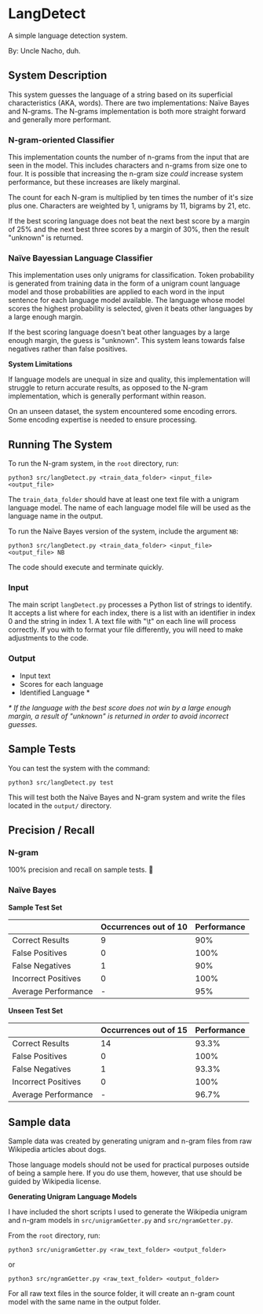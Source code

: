 # LangDetect

A simple language detection system.

By: Uncle Nacho, duh.

## System Description

This system guesses the language of a string based on its superficial characteristics (AKA, words). There are two implementations: Naïve Bayes and N-grams. The N-grams implementation is both more straight forward and generally more performant.

### N-gram-oriented Classifier

This implementation counts the number of n-grams from the input that are seen in the model. This includes characters and n-grams from size one to four. It is possible that increasing the n-gram size _could_ increase system performance, but these increases are likely marginal. 

The count for each N-gram is multiplied by ten times the number of it's size plus one. Characters are weighted by 1, unigrams by 11, bigrams by 21, etc.

If the best scoring language does not beat the next best score by a margin of 25% and the next best three scores by a margin of 30%, then the result "unknown" is returned.

### Naïve Bayessian Language Classifier

This implementation uses only unigrams for classification. Token probability is generated from training data in the form of a unigram count language model and those probabilities are applied to each word in the input sentence for each language model available. The language whose model scores the highest probability is selected, given it beats other languages by a large enough margin.

If the best scoring language doesn't beat other languages by a large enough margin, the guess is "unknown". This system leans towards false negatives rather than false positives. 

**System Limitations**

If language models are unequal in size and quality, this implementation will struggle to return accurate results, as opposed to the N-gram implementation, which is generally performant within reason.

On an unseen dataset, the system encountered some encoding errors. Some encoding expertise is needed to ensure processing.

## Running The System

To run the N-gram system, in the `root` directory, run:

`python3 src/langDetect.py <train_data_folder> <input_file> <output_file>`

The `train_data_folder` should have at least one text file with a unigram language model. The name of each language model file will be used as the language name in the output.

To run the Naïve Bayes version of the system, include the argument `NB`:

`python3 src/langDetect.py <train_data_folder> <input_file> <output_file> NB`

The code should execute and terminate quickly.

### Input

The main script `langDetect.py` processes a Python list of strings to identify. It accepts a list where for each index, there is a list with an identifier in index 0 and the string in index 1. A text file with "<identifier>\t<string>" on each line will process correctly. If you with to format your file differently, you will need to make adjustments to the code.

### Output

- Input text
- Scores for each language
- Identified Language *

_\* If the language with the best score does not win by a large enough margin, a result of "unknown" is returned in order to avoid incorrect guesses._

## Sample Tests

You can test the system with the command:

`python3 src/langDetect.py test`

This will test both the Naïve Bayes and N-gram system and write the files located in the `output/` directory.

## Precision / Recall

### N-gram

100% precision and recall on sample tests. 🎉

### Naïve Bayes

**Sample Test Set**

| | Occurrences out of 10 | Performance |
| - | ------------------- | ----------- |
| Correct Results | 9 | 90% |
| False Positives | 0 | 100% |
| False Negatives | 1 | 90% |
| Incorrect Positives | 0 | 100% |
| Average Performance | - | 95% |

**Unseen Test Set**

| | Occurrences out of 15 | Performance |
| - | ------------------- | ----------- |
| Correct Results | 14 | 93.3% |
| False Positives | 0 | 100% |
| False Negatives | 1 | 93.3% |
| Incorrect Positives | 0 | 100% |
| Average Performance | - | 96.7% |

## Sample data

Sample data was created by generating unigram and n-gram files from raw Wikipedia articles about dogs.

Those language models should not be used for practical purposes outside of being a sample here. If you do use them, however, that use should be guided by Wikipedia license. 

**Generating Unigram Language Models**

I have included the short scripts I used to generate the Wikipedia unigram and n-gram models in `src/unigramGetter.py` and `src/ngramGetter.py`.

From the `root` directory, run:

`python3 src/unigramGetter.py <raw_text_folder> <output_folder>`

or

`python3 src/ngramGetter.py <raw_text_folder> <output_folder>`

For all raw text files in the source folder, it will create an n-gram count model with the same name in the output folder.
